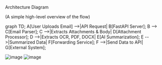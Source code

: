 Architecture Diagram

(A simple high-level overview of the flow)

graph TD;
    A[User Uploads Email] -->|API Request| B[FastAPI Server];
    B --> C[Email Parser];
    C -->|Extracts Attachments & Body| D[Attachment Processor];
    D -->|Extracts OCR, PDF, DOCX| E[AI Summarization];
    E -->|Summarized Data| F[Forwarding Service];
    F -->|Send Data to API| G[External System];

![image](https://github.com/user-attachments/assets/c97117bb-2116-46f8-9be1-978f9f9a386d)
![image](https://github.com/user-attachments/assets/97bfaec2-1803-4f99-85c9-a2fb3f914928)
